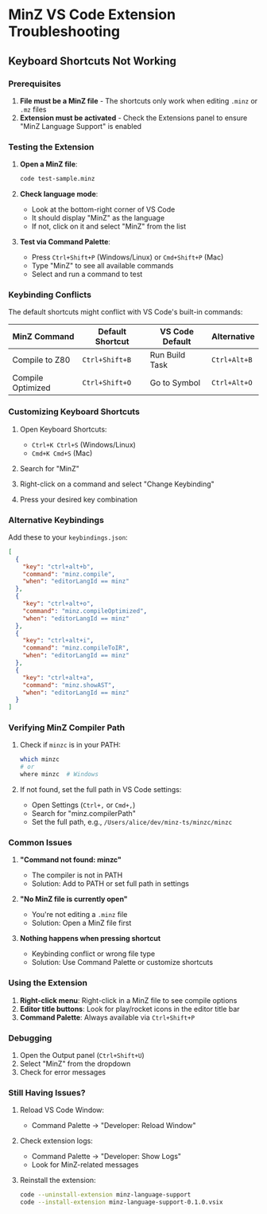# MinZ VS Code Extension Troubleshooting

## Keyboard Shortcuts Not Working

### Prerequisites
1. **File must be a MinZ file** - The shortcuts only work when editing `.minz` or `.mz` files
2. **Extension must be activated** - Check the Extensions panel to ensure "MinZ Language Support" is enabled

### Testing the Extension

1. **Open a MinZ file**:
   ```bash
   code test-sample.minz
   ```

2. **Check language mode**:
   - Look at the bottom-right corner of VS Code
   - It should display "MinZ" as the language
   - If not, click on it and select "MinZ" from the list

3. **Test via Command Palette**:
   - Press `Ctrl+Shift+P` (Windows/Linux) or `Cmd+Shift+P` (Mac)
   - Type "MinZ" to see all available commands
   - Select and run a command to test

### Keybinding Conflicts

The default shortcuts might conflict with VS Code's built-in commands:

| MinZ Command | Default Shortcut | VS Code Default | Alternative |
|--------------|------------------|-----------------|-------------|
| Compile to Z80 | `Ctrl+Shift+B` | Run Build Task | `Ctrl+Alt+B` |
| Compile Optimized | `Ctrl+Shift+O` | Go to Symbol | `Ctrl+Alt+O` |

### Customizing Keyboard Shortcuts

1. Open Keyboard Shortcuts:
   - `Ctrl+K Ctrl+S` (Windows/Linux)
   - `Cmd+K Cmd+S` (Mac)

2. Search for "MinZ"

3. Right-click on a command and select "Change Keybinding"

4. Press your desired key combination

### Alternative Keybindings

Add these to your `keybindings.json`:

```json
[
  {
    "key": "ctrl+alt+b",
    "command": "minz.compile",
    "when": "editorLangId == minz"
  },
  {
    "key": "ctrl+alt+o", 
    "command": "minz.compileOptimized",
    "when": "editorLangId == minz"
  },
  {
    "key": "ctrl+alt+i",
    "command": "minz.compileToIR",
    "when": "editorLangId == minz"
  },
  {
    "key": "ctrl+alt+a",
    "command": "minz.showAST",
    "when": "editorLangId == minz"
  }
]
```

### Verifying MinZ Compiler Path

1. Check if `minzc` is in your PATH:
   ```bash
   which minzc
   # or
   where minzc  # Windows
   ```

2. If not found, set the full path in VS Code settings:
   - Open Settings (`Ctrl+,` or `Cmd+,`)
   - Search for "minz.compilerPath"
   - Set the full path, e.g., `/Users/alice/dev/minz-ts/minzc/minzc`

### Common Issues

1. **"Command not found: minzc"**
   - The compiler is not in PATH
   - Solution: Add to PATH or set full path in settings

2. **"No MinZ file is currently open"**
   - You're not editing a `.minz` file
   - Solution: Open a MinZ file first

3. **Nothing happens when pressing shortcut**
   - Keybinding conflict or wrong file type
   - Solution: Use Command Palette or customize shortcuts

### Using the Extension

1. **Right-click menu**: Right-click in a MinZ file to see compile options
2. **Editor title buttons**: Look for play/rocket icons in the editor title bar
3. **Command Palette**: Always available via `Ctrl+Shift+P`

### Debugging

1. Open the Output panel (`Ctrl+Shift+U`)
2. Select "MinZ" from the dropdown
3. Check for error messages

### Still Having Issues?

1. Reload VS Code Window:
   - Command Palette → "Developer: Reload Window"

2. Check extension logs:
   - Command Palette → "Developer: Show Logs"
   - Look for MinZ-related messages

3. Reinstall the extension:
   ```bash
   code --uninstall-extension minz-language-support
   code --install-extension minz-language-support-0.1.0.vsix
   ```